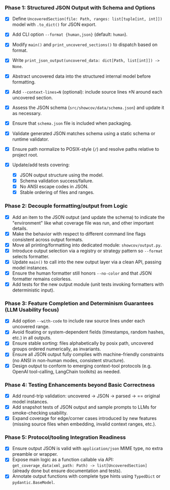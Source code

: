 ### Phase 1: Structured JSON Output with Schema and Options

* [x] Define `UncoveredSection(file: Path, ranges: list[tuple[int, int]])` model with `.to_dict()` for JSON export.
* [x] Add CLI option `--format {human,json}` (default: `human`).
* [x] Modify `main()` and `print_uncovered_sections()` to dispatch based on format.
* [x] Write `print_json_output(uncovered_data: dict[Path, list[int]]) -> None`.
* [x] Abstract uncovered data into the structured internal model before formatting.
* [x] Add `--context-lines=N` (optional): include source lines ±N around each uncovered section.
* [x] Assess the JSON schema (`src/showcov/data/schema.json`) and update it as necessary.
* [x] Ensure that `schema.json` file is included when packaging.
* [x] Validate generated JSON matches schema using a static schema or runtime validator.
* [x] Ensure path normalize to POSIX-style (`/`) and resolve paths relative to project root.
* [x] Update/add tests covering:

  * [x] JSON output structure using the model.
  * [x] Schema validation success/failure.
  * [x] No ANSI escape codes in JSON.
  * [x] Stable ordering of files and ranges.

### Phase 2: Decouple formatting/output from Logic

* [x] Add an item to the JSON output (and update the schema) to indicate the "environment" like what coverage file was run, and other important details.
* [x] Make the behavior with respect to different command line flags consistent across output formats.
* [x] Move all printing/formatting into dedicated module: `showcov/output.py`.
* [x] Introduce output selection via a registry or strategy pattern so `--format` selects formatter.
* [x] Update `main()` to call into the new output layer via a clean API, passing model instances.
* [x] Ensure the human formatter still honors `--no-color` and that JSON formatter remains colorless.
* [x] Add tests for the new output module (unit tests invoking formatters with deterministic input).

### Phase 3: Feature Completion and Determinism Guarantees (LLM Usability focus)

* [x] Add option `--with-code` to include raw source lines under each uncovered range.
* [x] Avoid floating or system-dependent fields (timestamps, random hashes, etc.) in all outputs.
* [x] Ensure stable sorting: files alphabetically by posix path, uncovered groups ordered numerically, as invariants.
* [x] Ensure all JSON output fully complies with machine-friendly constraints (no ANSI in non-human modes, consistent structure).
* [x] Design output to conform to emerging context-tool protocols (e.g. OpenAI tool-calling, LangChain toolkits) as needed.

### Phase 4: Testing Enhancements beyond Basic Correctness

* [x] Add round-trip validation: uncovered → JSON → parsed → == original model instances.
* [x] Add snapshot tests of JSON output and sample prompts to LLMs for smoke-checking usability.
* [x] Expand coverage for edge/corner cases introduced by new features (missing source files when embedding, invalid context ranges, etc.).

### Phase 5: Protocol/tooling Integration Readiness

* [x] Ensure output JSON is valid with `application/json` MIME type, no extra preamble or wrapper.
* [x] Expose main logic as a function callable via API: `get_coverage_data(xml_path: Path) -> list[UncoveredSection]` (already done but ensure documentation and tests).
* [x] Annotate output functions with complete type hints using `TypedDict` or `pydantic.BaseModel`.
